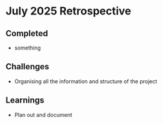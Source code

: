 # July 2025 Retrospective

## Completed

- something

## Challenges

- Organising all the information and structure of the project

## Learnings

- Plan out and document
